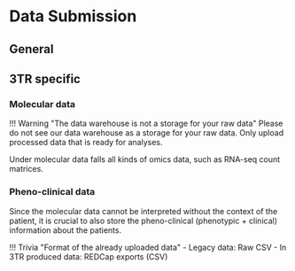 # Data Submission

## General



## 3TR specific

### Molecular data

!!! Warning "The data warehouse is not a storage for your raw data"
    Please do not see our data warehouse as a storage for your raw data.
    Only upload processed data that is ready for analyses.

Under molecular data falls all kinds of omics data, such as RNA-seq count matrices.

### Pheno-clinical data

Since the molecular data cannot be interpreted without the context of the patient,
it is crucial to also store the pheno-clinical (phenotypic + clinical) 
information about the patients.

!!! Trivia "Format of the already uploaded data"
    - Legacy data: Raw CSV
    - In 3TR produced data: REDCap exports (CSV)

